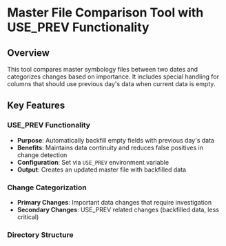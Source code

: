 # Master File Comparison Tool with USE_PREV Functionality

## Overview

This tool compares master symbology files between two dates and categorizes changes based on importance. It includes special handling for columns that should use previous day's data when current data is empty.

## Key Features

### USE_PREV Functionality
- **Purpose**: Automatically backfill empty fields with previous day's data
- **Benefits**: Maintains data continuity and reduces false positives in change detection
- **Configuration**: Set via `USE_PREV` environment variable
- **Output**: Creates an updated master file with backfilled data

### Change Categorization
- **Primary Changes**: Important data changes that require investigation
- **Secondary Changes**: USE_PREV related changes (backfilled data, less critical)

### Directory Structure